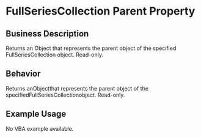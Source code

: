 # FullSeriesCollection Parent Property

## Business Description
Returns an Object that represents the parent object of the specified FullSeriesCollection object. Read-only.

## Behavior
Returns anObjectthat represents the parent object of the specifiedFullSeriesCollectionobject. Read-only.

## Example Usage
No VBA example available.